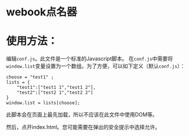 ﻿webook点名器
======

使用方法：
======
编辑`conf.js`。此文件是一个标准的Javascript脚本。
在`conf.js`中需要将`window.list`变量设置为一个数组。为了方便，可以如下定义（默认`conf.js`）：
```
choose = "test1" ;
lists = {
	"test1":["test1 1","test1 2"],
	"test2":["test2 1","test2 2"]
}
window.list = lists[choose];
```

此脚本会在页面上最先加载，所以不应该在此文件中使用DOM等。

然后，点开index.html。您可能需要在弹出的安全提示中选择允许。

